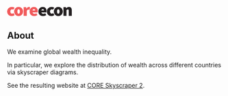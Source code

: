 <!DOCTYPE html>
<html lang="en-US">


  
  <body>
    <!-- MAIN CONTENT -->
    <div id="main_content_wrap" class="outer">
      <section id="main_content" class="inner">
        <p class="right"><a href="http://www.core-econ.org/"><img src="/docs/img/core_logo_no_strapline_no_background.png" alt="image" class="img-responsive" height="30%" width="30%" /></a></p>



<h2 id="about">About</h2>

We examine global wealth inequality. 

In particular, we explore the distribution of wealth across different countries via skyscraper diagrams.

See the resulting website at [CORE Skyscraper 2](https://tzvetanmoev.github.io/core-skyscraper-2-wealth/).
</html>

